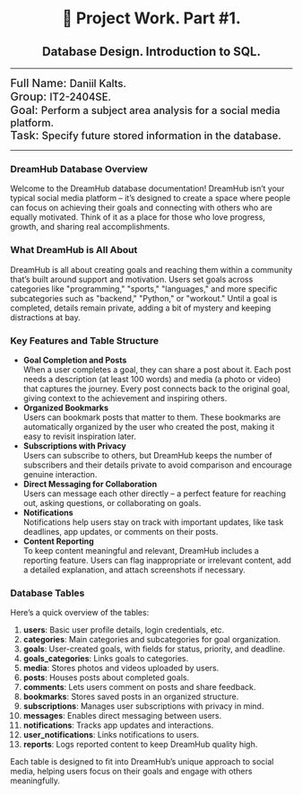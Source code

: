 <h1 style="color: #222222; text-align: center; border-bottom: none;">🚀 Project Work. Part #1.</h1>
<h2 style="color: #222222; text-align: center;">Database Design. Introduction to SQL.</h2>

<hr />

<div style="font-weight: 500">
  <span style="font-size: 20px; color: #222222">
    Full Name:
  </span>
  <span style="font-size: 18px;">
    Daniil Kalts.
  </span> <br />
  <span style="font-size: 20px; color: #222222">
    Group:
  </span>
  <span style="font-size: 18px;">
    IT2-2404SE.
  </span> <br />
  <span style="font-size: 20px; color: #222222">
    Goal:
  </span>
  <span style="font-size: 18px;">
    Perform a subject area analysis for a social media platform.
  </span> <br />
  <span style="font-size: 20px; color: #222222">
    Task:
  </span>
  <span style="font-size: 18px;">
    Specify future stored information in the database.
  </span>
  <hr />
</div>

<h3>DreamHub Database Overview</h3>
<p>Welcome to the DreamHub database documentation! DreamHub isn’t your typical social media platform – it’s designed to create a space where people can focus on achieving their goals and connecting with others who are equally motivated. Think of it as a place for those who love progress, growth, and sharing real accomplishments.</p>

<h3>What DreamHub is All About</h3>
<p>DreamHub is all about creating goals and reaching them within a community that’s built around support and motivation. Users set goals across categories like "programming," "sports," "languages," and more specific subcategories such as "backend," "Python," or "workout." Until a goal is completed, details remain private, adding a bit of mystery and keeping distractions at bay.</p>

<h3>Key Features and Table Structure</h3>
<ul>
  <li><strong>Goal Completion and Posts</strong><br>
    When a user completes a goal, they can share a post about it. Each post needs a description (at least 100 words) and media (a photo or video) that captures the journey. Every post connects back to the original goal, giving context to the achievement and inspiring others.
  </li>
  <li><strong>Organized Bookmarks</strong><br>
    Users can bookmark posts that matter to them. These bookmarks are automatically organized by the user who created the post, making it easy to revisit inspiration later.
  </li>
  <li><strong>Subscriptions with Privacy</strong><br>
    Users can subscribe to others, but DreamHub keeps the number of subscribers and their details private to avoid comparison and encourage genuine interaction.
  </li>
  <li><strong>Direct Messaging for Collaboration</strong><br>
    Users can message each other directly – a perfect feature for reaching out, asking questions, or collaborating on goals.
  </li>
  <li><strong>Notifications</strong><br>
    Notifications help users stay on track with important updates, like task deadlines, app updates, or comments on their posts.
  </li>
  <li><strong>Content Reporting</strong><br>
    To keep content meaningful and relevant, DreamHub includes a reporting feature. Users can flag inappropriate or irrelevant content, add a detailed explanation, and attach screenshots if necessary.
  </li>
</ul>

<h3>Database Tables</h3>
<p>Here’s a quick overview of the tables:</p>
<ol>
  <li><strong>users</strong>: Basic user profile details, login credentials, etc.</li>
  <li><strong>categories</strong>: Main categories and subcategories for goal organization.</li>
  <li><strong>goals</strong>: User-created goals, with fields for status, priority, and deadline.</li>
  <li><strong>goals_categories</strong>: Links goals to categories.</li>
  <li><strong>media</strong>: Stores photos and videos uploaded by users.</li>
  <li><strong>posts</strong>: Houses posts about completed goals.</li>
  <li><strong>comments</strong>: Lets users comment on posts and share feedback.</li>
  <li><strong>bookmarks</strong>: Stores saved posts in an organized structure.</li>
  <li><strong>subscriptions</strong>: Manages user subscriptions with privacy in mind.</li>
  <li><strong>messages</strong>: Enables direct messaging between users.</li>
  <li><strong>notifications</strong>: Tracks app updates and interactions.</li>
  <li><strong>user_notifications</strong>: Links notifications to users.</li>
  <li><strong>reports</strong>: Logs reported content to keep DreamHub quality high.</li>
</ol>

<p>Each table is designed to fit into DreamHub’s unique approach to social media, helping users focus on their goals and engage with others meaningfully.</p>
